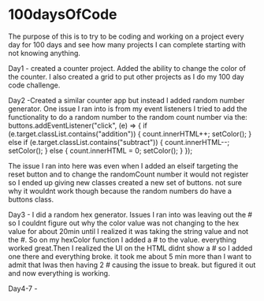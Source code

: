 # 100daysOfCode

The purpose of this is to try to be coding and working on a project every day for 100 days and see how many projects I can complete starting with not knowing anything.

Day1 - created a counter project. Added the ability to change the color of the counter. I also created a grid to put other projects as I do my 100 day code challenge.

Day2 -Created a similar counter app but instead I added random number generator. One issue I ran into is from my event listeners I tried to add the functionality to do a random number to the random count number via the:
buttons.addEventListener("click", (e) => {
if (e.target.classList.contains("addition")) {
count.innerHTML++;
setColor();
} else if (e.target.classList.contains("subtract")) {
count.innerHTML--;
setColor();
} else {
count.innerHTML = 0;
setColor();
}
});

The issue I ran into here was even when I added an elseif targeting the reset button and to change the randomCount number it would not register so I ended up giving new classes created a new set of buttons. not sure why it wouldnt work though because the random numbers do have a buttons class.

Day3 - I did a random hex generator. Issues I ran into was leaving out the # so I couldnt figure out why the color value was not changing to the hex value for about 20min until I realized it was taking the string value and not the #. So on my hexColor function I added a # to the value. everything worked great.Then I realized the UI on the HTML didnt show a # so I added one there and everything broke. it took me about 5 min more than I want to admit that Iwas then having 2 # causing the issue to break. but figured it out and now everything is working.

Day4-7 -
